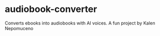 # audiobook-converter
Converts ebooks into audiobooks with AI voices. A fun project by Kalen Nepomuceno
